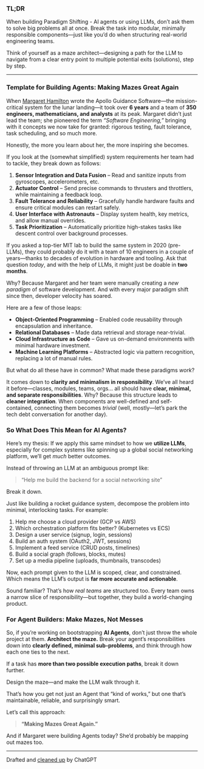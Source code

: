 ### TL;DR

When building Paradigm Shifting - AI agents or using LLMs, don’t ask them to solve big problems all at once. Break the task into modular, minimally responsible components—just like you’d do when structuring real-world engineering teams.

Think of yourself as a maze architect—designing a path for the LLM to navigate from a clear entry point to multiple potential exits (solutions), step by step.

---

### **Template for Building Agents: Making Mazes Great Again**

When [Margaret Hamilton](https://en.wikipedia.org/wiki/Margaret_Hamilton_(software_engineer)) wrote the Apollo Guidance Software—the mission-critical system for the lunar landing—it took over **6 years** and a team of **350 engineers, mathematicians, and analysts** at its peak. Margaret didn’t just lead the team; she pioneered the term *“Software Engineering,”* bringing with it concepts we now take for granted: rigorous testing, fault tolerance, task scheduling, and so much more.

Honestly, the more you learn about her, the more inspiring she becomes.

If you look at the (somewhat simplified) system requirements her team had to tackle, they break down as follows:

1. **Sensor Integration and Data Fusion** – Read and sanitize inputs from gyroscopes, accelerometers, etc.
2. **Actuator Control** – Send precise commands to thrusters and throttlers, while maintaining a feedback loop.
3. **Fault Tolerance and Reliability** – Gracefully handle hardware faults and ensure critical modules can restart safely.
4. **User Interface with Astronauts** – Display system health, key metrics, and allow manual overrides.
5. **Task Prioritization** – Automatically prioritize high-stakes tasks like descent control over background processes.

If you asked a top-tier MIT lab to build the same system in 2020 (pre-LLMs), they could probably do it with a team of 10 engineers in a couple of years—thanks to decades of evolution in hardware and tooling.
Ask that question *today*, and with the help of LLMs, it might just be doable in **two months**.

Why? Because Margaret and her team were manually creating a *new paradigm* of software development. And with every major paradigm shift since then, developer velocity has soared.

Here are a few of those leaps:

* **Object-Oriented Programming** – Enabled code reusability through encapsulation and inheritance.
* **Relational Databases** – Made data retrieval and storage near-trivial.
* **Cloud Infrastructure as Code** – Gave us on-demand environments with minimal hardware investment.
* **Machine Learning Platforms** – Abstracted logic via pattern recognition, replacing a lot of manual rules.

But what do all these have in common? What made these paradigms *work*?

It comes down to **clarity and minimalism in responsibility**. We’ve all heard it before—classes, modules, teams, orgs... all should have **clear, minimal, and separate responsibilities**.
Why? Because this structure leads to **cleaner integration**. When components are well-defined and self-contained, connecting them becomes *trivial* (well, mostly—let’s park the tech debt conversation for another day).

### **So What Does This Mean for AI Agents?**

Here’s my thesis:
If we apply this same mindset to how we **utilize LLMs**, especially for complex systems like spinning up a global social networking platform, we’ll get *much* better outcomes.

Instead of throwing an LLM at an ambiguous prompt like:

> “Help me build the backend for a social networking site”

Break it down.

Just like building a rocket guidance system, decompose the problem into minimal, interlocking tasks. For example:

1. Help me choose a cloud provider (GCP vs AWS)
2. Which orchestration platform fits better? (Kubernetes vs ECS)
3. Design a user service (signup, login, sessions)
4. Build an auth system (OAuth2, JWT, sessions)
5. Implement a feed service (CRUD posts, timelines)
6. Build a social graph (follows, blocks, mutes)
7. Set up a media pipeline (uploads, thumbnails, transcodes)

Now, each prompt given to the LLM is scoped, clear, and constrained. Which means the LLM’s output is **far more accurate and actionable**.

Sound familiar? That’s how *real teams* are structured too.
Every team owns a narrow slice of responsibility—but together, they build a world-changing product.

### **For Agent Builders: Make Mazes, Not Messes**

So, if you’re working on bootstrapping **AI Agents**, don’t just throw the whole project at them. **Architect the maze.**
Break your agent’s responsibilities down into **clearly defined, minimal sub-problems**, and think through how each one ties to the next.

If a task has **more than two possible execution paths**, break it down further.

Design the maze—and make the LLM walk through it.

That’s how you get not just an Agent that “kind of works,” but one that’s maintainable, reliable, and surprisingly smart.

Let’s call this approach:

> **“Making Mazes Great Again.”**

And if Margaret were building Agents today?
She’d probably be mapping out mazes too.

---

Drafted and [cleaned up](https://chatgpt.com/share/683ce33c-1fc4-800d-98ad-cf982135458c) by ChatGPT
